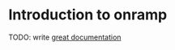 # Introduction to onramp

TODO: write [great documentation](http://jacobian.org/writing/what-to-write/)
